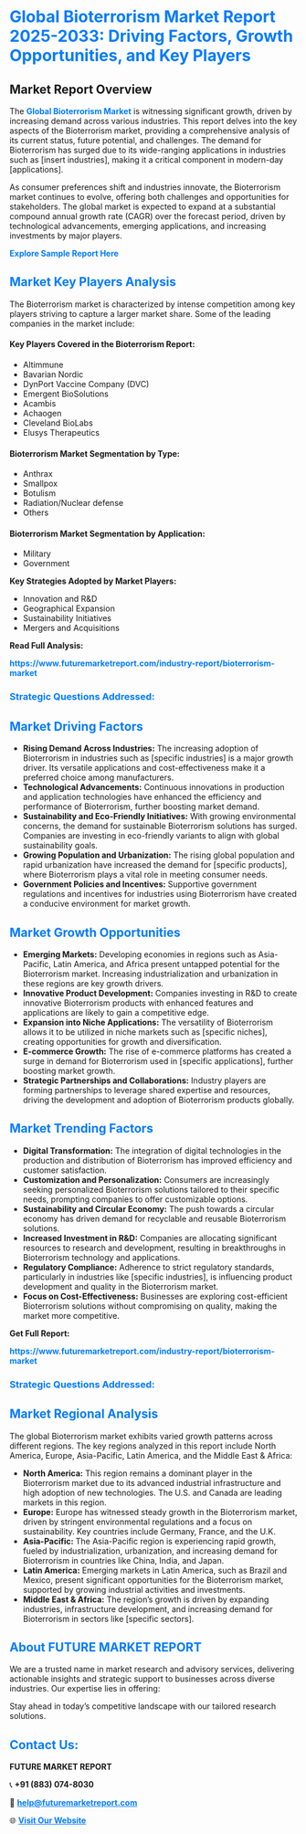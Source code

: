 <h1 style="color: #007BFF;">Global Bioterrorism Market Report 2025-2033: Driving Factors, Growth Opportunities, and Key Players</h1>

<section id="overview">
<h2>Market Report Overview</h2>
<p>The <a href="https://www.futuremarketreport.com/industry-report/bioterrorism-market" style="color: #007BFF; text-decoration: none;"><strong>Global Bioterrorism Market</strong></a> is witnessing significant growth, driven by increasing demand across various industries. This report delves into the key aspects of the Bioterrorism market, providing a comprehensive analysis of its current status, future potential, and challenges. The demand for Bioterrorism has surged due to its wide-ranging applications in industries such as [insert industries], making it a critical component in modern-day [applications].</p>
<p>As consumer preferences shift and industries innovate, the Bioterrorism market continues to evolve, offering both challenges and opportunities for stakeholders. The global market is expected to expand at a substantial compound annual growth rate (CAGR) over the forecast period, driven by technological advancements, emerging applications, and increasing investments by major players.</p>
</section>

<section id="overview">
<p><a href="https://www.futuremarketreport.com/request-sample/reportId=97189" style="color: #007BFF; text-decoration: none;"><strong>Explore Sample Report Here</strong></a></p>
</section>

<section id="key-players">
<h2 style="color: #007BFF;">Market Key Players Analysis</h2>
<p>The Bioterrorism market is characterized by intense competition among key players striving to capture a larger market share. Some of the leading companies in the market include:</p>
<h4>Key Players Covered in the Bioterrorism Report:</h4>
<ul><li>Altimmune</li><li>Bavarian Nordic</li><li>DynPort Vaccine Company (DVC)</li><li>Emergent BioSolutions</li><li>Acambis</li><li>Achaogen</li><li>Cleveland BioLabs</li><li>Elusys Therapeutics</li></ul>
<h4>Bioterrorism Market Segmentation by Type:</h4>
<ul><li>Anthrax</li><li>Smallpox</li><li>Botulism</li><li>Radiation/Nuclear defense</li><li>Others</li></ul>

<h4>Bioterrorism Market Segmentation by Application:</h4>
<ul><li>Military</li><li>Government</li></ul>
<p><strong>Key Strategies Adopted by Market Players:</strong></p>
<ul>
<li>Innovation and R&D</li>
<li>Geographical Expansion</li>
<li>Sustainability Initiatives</li>
<li>Mergers and Acquisitions</li>
</ul>
</section>

<section>
<p><strong>Read Full Analysis: </strong></p><a href="https://www.futuremarketreport.com/industry-report/bioterrorism-market" style="color: #007BFF; text-decoration: none;"><strong>https://www.futuremarketreport.com/industry-report/bioterrorism-market</strong></a>
<h3 style="color: #007BFF;">Strategic Questions Addressed:</h3>
</section>

<section id="driving-factors">
<h2 style="color: #007BFF;">Market Driving Factors</h2>
<ul>
<li><strong>Rising Demand Across Industries:</strong> The increasing adoption of Bioterrorism in industries such as [specific industries] is a major growth driver. Its versatile applications and cost-effectiveness make it a preferred choice among manufacturers.</li>
<li><strong>Technological Advancements:</strong> Continuous innovations in production and application technologies have enhanced the efficiency and performance of Bioterrorism, further boosting market demand.</li>
<li><strong>Sustainability and Eco-Friendly Initiatives:</strong> With growing environmental concerns, the demand for sustainable Bioterrorism solutions has surged. Companies are investing in eco-friendly variants to align with global sustainability goals.</li>
<li><strong>Growing Population and Urbanization:</strong> The rising global population and rapid urbanization have increased the demand for [specific products], where Bioterrorism plays a vital role in meeting consumer needs.</li>
<li><strong>Government Policies and Incentives:</strong> Supportive government regulations and incentives for industries using Bioterrorism have created a conducive environment for market growth.</li>
</ul>
</section>

<section id="growth-opportunities">
<h2 style="color: #007BFF;">Market Growth Opportunities</h2>
<ul>
<li><strong>Emerging Markets:</strong> Developing economies in regions such as Asia-Pacific, Latin America, and Africa present untapped potential for the Bioterrorism market. Increasing industrialization and urbanization in these regions are key growth drivers.</li>
<li><strong>Innovative Product Development:</strong> Companies investing in R&D to create innovative Bioterrorism products with enhanced features and applications are likely to gain a competitive edge.</li>
<li><strong>Expansion into Niche Applications:</strong> The versatility of Bioterrorism allows it to be utilized in niche markets such as [specific niches], creating opportunities for growth and diversification.</li>
<li><strong>E-commerce Growth:</strong> The rise of e-commerce platforms has created a surge in demand for Bioterrorism used in [specific applications], further boosting market growth.</li>
<li><strong>Strategic Partnerships and Collaborations:</strong> Industry players are forming partnerships to leverage shared expertise and resources, driving the development and adoption of Bioterrorism products globally.</li>
</ul>
</section>

<section id="trending-factors">
<h2 style="color: #007BFF;">Market Trending Factors</h2>
<ul>
<li><strong>Digital Transformation:</strong> The integration of digital technologies in the production and distribution of Bioterrorism has improved efficiency and customer satisfaction.</li>
<li><strong>Customization and Personalization:</strong> Consumers are increasingly seeking personalized Bioterrorism solutions tailored to their specific needs, prompting companies to offer customizable options.</li>
<li><strong>Sustainability and Circular Economy:</strong> The push towards a circular economy has driven demand for recyclable and reusable Bioterrorism solutions.</li>
<li><strong>Increased Investment in R&D:</strong> Companies are allocating significant resources to research and development, resulting in breakthroughs in Bioterrorism technology and applications.</li>
<li><strong>Regulatory Compliance:</strong> Adherence to strict regulatory standards, particularly in industries like [specific industries], is influencing product development and quality in the Bioterrorism market.</li>
<li><strong>Focus on Cost-Effectiveness:</strong> Businesses are exploring cost-efficient Bioterrorism solutions without compromising on quality, making the market more competitive.</li>
</ul>
</section>

<section>
<p><strong>Get Full Report: </strong></p><a href="https://www.futuremarketreport.com/industry-report/bioterrorism-market" style="color: #007BFF; text-decoration: none;"><strong>https://www.futuremarketreport.com/industry-report/bioterrorism-market</strong></a>
<h3 style="color: #007BFF;">Strategic Questions Addressed:</h3>
</section>


<section id="regional-analysis">
<h2 style="color: #007BFF;">Market Regional Analysis</h2>
<p>The global Bioterrorism market exhibits varied growth patterns across different regions. The key regions analyzed in this report include North America, Europe, Asia-Pacific, Latin America, and the Middle East & Africa:</p>
<ul>
<li><strong>North America:</strong> This region remains a dominant player in the Bioterrorism market due to its advanced industrial infrastructure and high adoption of new technologies. The U.S. and Canada are leading markets in this region.</li>
<li><strong>Europe:</strong> Europe has witnessed steady growth in the Bioterrorism market, driven by stringent environmental regulations and a focus on sustainability. Key countries include Germany, France, and the U.K.</li>
<li><strong>Asia-Pacific:</strong> The Asia-Pacific region is experiencing rapid growth, fueled by industrialization, urbanization, and increasing demand for Bioterrorism in countries like China, India, and Japan.</li>
<li><strong>Latin America:</strong> Emerging markets in Latin America, such as Brazil and Mexico, present significant opportunities for the Bioterrorism market, supported by growing industrial activities and investments.</li>
<li><strong>Middle East & Africa:</strong> The region’s growth is driven by expanding industries, infrastructure development, and increasing demand for Bioterrorism in sectors like [specific sectors].</li>
</ul>
</section>

<footer>
<h2 style="color: #007BFF;">About FUTURE MARKET REPORT</h2>
<p>We are a trusted name in market research and advisory services, delivering actionable insights and strategic support to businesses across diverse industries. Our expertise lies in offering:</p>

<p>Stay ahead in today’s competitive landscape with our tailored research solutions.</p>

<h2 style="color: #007BFF;">Contact Us:</h2>
<p><strong>FUTURE MARKET REPORT</strong></p>
<p>📞 <strong>+91 (883) 074-8030</strong></p>
<p>📧 <strong><a href="mailto:help@futuremarketreport.com" style="color: #007BFF;">help@futuremarketreport.com</a></strong></p>
<p>🌐 <strong><a href="https://www.futuremarketreport.com/" style="color: #007BFF;">Visit Our Website</a></strong></p>
</footer>